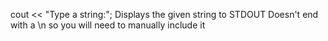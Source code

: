cout << "Type a string:";
Displays the given string to STDOUT
Doesn't end with a \\n so you will need to manually include it